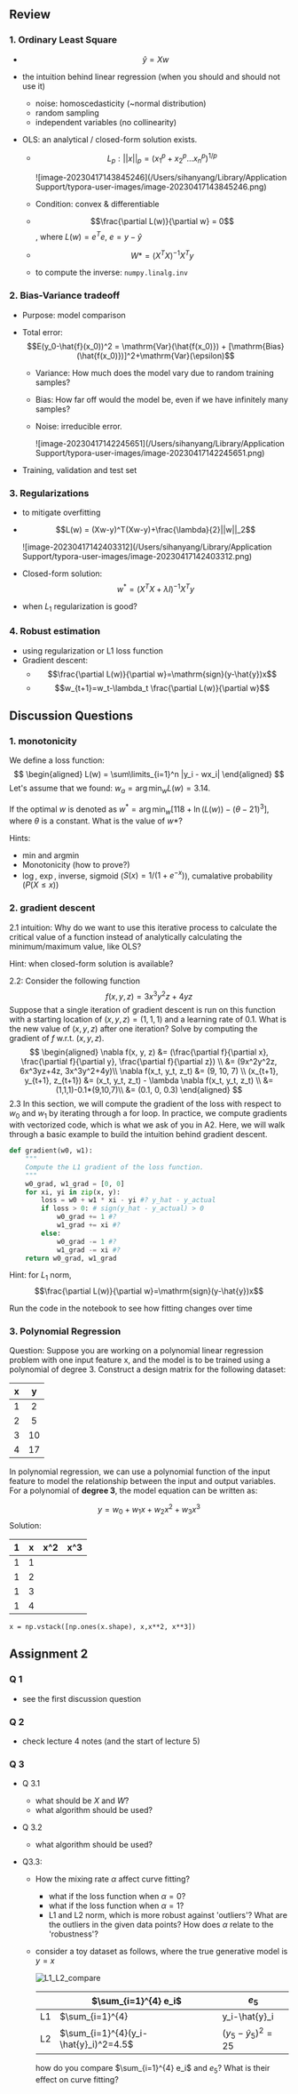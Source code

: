 ## Review

### 1. Ordinary Least Square

- $$\hat{y} = Xw$$

- the intuition behind linear regression (when you should and should not use it)
  - noise: homoscedasticity (~normal distribution)
  - random sampling
  - independent variables (no collinearity)
  
- OLS: an analytical / closed-form solution exists.
  - $$L_p: ||x||_p=(x_1^p+x_2^p...x_n^p)^{1/p}$$
  
    ![image-20230417143845246](/Users/sihanyang/Library/Application Support/typora-user-images/image-20230417143845246.png)
  
  - Condition: convex & differentiable
  
  - $$\frac{\partial L(w)}{\partial w} = 0$$, where $L(w)=e^Te$, $e = y-\hat{y}$
  
  - $$W*=(X^TX)^{-1}X^Ty$$
  
  - to compute the inverse: `numpy.linalg.inv`

### 2. Bias-Variance tradeoff

- Purpose: model comparison

- Total error: $$E(y_0-\hat{f}(x_0))^2 = \mathrm{Var}(\hat{f(x_0)}) + [\mathrm{Bias}(\hat{f(x_0)})]^2+\mathrm{Var}(\epsilon)$$
  - Variance: How much does the model vary due to random training samples?
  
  - Bias: How far off would the model be, even if we have infinitely many samples?
  
  - Noise: irreducible error.
  
    ![image-20230417142245651](/Users/sihanyang/Library/Application Support/typora-user-images/image-20230417142245651.png)
  
- Training, validation and test set

### 3. Regularizations

- to mitigate overfitting

- $$L(w) = (Xw-y)^T(Xw-y)+\frac{\lambda}{2}||w||_2$$

  ![image-20230417142403312](/Users/sihanyang/Library/Application Support/typora-user-images/image-20230417142403312.png)

- Closed-form solution: $$w^* = (X^TX+\lambda I)^{-1}X^Ty$$

- when $L_1$ regularization is good?

### 4. Robust estimation

- using regularization or L1 loss function
- Gradient descent:
  - $$\frac{\partial L(w)}{\partial w}=\mathrm{sign}(y-\hat{y})x$$ 
  - $$w_{t+1}=w_t-\lambda_t \frac{\partial L(w)}{\partial w}$$

[^1]: more intuition: https://medium.com/@mukulranjan/how-does-lasso-regression-l1-encourage-zero-coefficients-but-not-the-l2-20e4893cba5d
[^2]: LASSO & sparsity animation: https://satishkumarmoparthi.medium.com/why-l1-norm-creates-sparsity-compared-with-l2-norm-3c6fa9c607f4





## Discussion Questions

### 1. monotonicity

We define a loss function:
$$
\begin{aligned}
    L(w) = \sum\limits_{i=1}^n |y_i - wx_i|
\end{aligned}
$$
Let's assume that we found: $w_a = \arg\min_w L(w) = 3.14$.

If the optimal $w$ is denoted as $w^{*} = \arg\min_w [118 + \ln(L(w)) - (\theta - 21)^3]$, where $\theta$ is a constant. What is the value of $w*$?

Hints: 

- $\text{min}$ and $\text{argmin}$
- Monotonicity (how to prove?)
- $\log$, $\exp$, inverse, sigmoid ($S(x)=1/(1+e^{-x})$), cumalative probability ($P(X\leq x)$)

### 2. gradient descent

2.1 intuition: Why do we want to use this iterative process to calculate the critical value of a function instead of analytically calculating the minimum/maximum value, like OLS?

Hint: when closed-form solution is available?

2.2: Consider the following function 
$$
f(x, y, z) = 3x^3y^2z + 4yz
$$
Suppose that a single iteration of gradient descent is run on this function with a starting location of $(x,y,z) = (1,1,1)$ and a learning rate of 0.1. What is the new value of $(x,y,z)$ after one iteration? Solve by computing the gradient of $f$ w.r.t. $(x,y,z)$.
$$
\begin{aligned}
\nabla f(x, y, z) &= (\frac{\partial f}{\partial x}, \frac{\partial f}{\partial y}, \frac{\partial f}{\partial z}) \\
&= (9x^2y^2z, 6x^3yz+4z, 3x^3y^2+4y)\\
\nabla f(x_t, y_t, z_t) &= (9, 10, 7) \\
(x_{t+1}, y_{t+1}, z_{t+1}) &= (x_t, y_t, z_t) - \lambda \nabla f(x_t, y_t, z_t) \\
&= (1,1,1)-0.1*(9,10,7)\\
&= (0.1, 0, 0.3)
\end{aligned}
$$
2.3 In this section, we will compute the gradient of the loss with respect to $w_0$ and $w_1$ by iterating through a for loop. In practice, we compute gradients with vectorized code, which is what we ask of you in A2. Here, we will walk through a basic example to build the intuition behind gradient descent.

```python
def gradient(w0, w1):
    """
    Compute the L1 gradient of the loss function.
    """
    w0_grad, w1_grad = [0, 0]
    for xi, yi in zip(x, y):
        loss = w0 + w1 * xi - yi #? y_hat - y_actual
        if loss > 0: # sign(y_hat - y_actual) > 0
            w0_grad += 1 #?
            w1_grad += xi #?
        else:
            w0_grad -= 1 #?
            w1_grad -= xi #?
    return w0_grad, w1_grad
```

Hint: for $L_1$ norm,  $$\frac{\partial L(w)}{\partial w}=\mathrm{sign}(y-\hat{y})x$$ 

Run the code in the notebook to see how fitting changes over time

### 3. Polynomial Regression

Question: Suppose you are working on a polynomial linear regression problem with one input feature x, and the model is to be trained using a polynomial of degree 3. Construct a design matrix for the following dataset:

|  x   |  y   |
| :--: | :--: |
|  1   |  2   |
|  2   |  5   |
|  3   |  10  |
|  4   |  17  |

 In polynomial regression, we can use a polynomial function of the input feature to model the relationship between the input and output variables. For a polynomial of **degree 3**, the model equation can be written as:

$$
y = w_0 + w_1x + w_2x^2 + w_3x^3
$$
Solution: 

|  1   |  x   | x^2  | x^3  |
| :--: | :--: | :--: | :--: |
|  1   |  1   |      |      |
|  1   |  2   |      |      |
|  1   |  3   |      |      |
|  1   |  4   |      |      |

```
x = np.vstack([np.ones(x.shape), x,x**2, x**3])
```



## Assignment 2

### Q 1

- see the first discussion question

### Q 2

- check lecture 4 notes (and the start of lecture 5)

### Q 3

- Q 3.1
  - what should be $X$  and $W$?
  - what algorithm should be used?
  
- Q 3.2
  - what algorithm should be used?
  
- Q3.3:
  - How the mixing rate $\alpha$ affect curve fitting?
  
    - what if the loss function when $\alpha=0$?
    - what if the loss function when $\alpha=1$?
    - L1 and L2 norm, which is more robust against 'outliers'? What are the outliers in the given data points? How does $\alpha$ relate to the 'robustness'?
  
  - consider a toy dataset as follows, where the true generative model is $y=x$
  
    ![L1_L2_compare](/Users/sihanyang/Downloads/L1_L2_compare.png)
  
    |      | $\sum_{i=1}^{4} e_i$                  | $e_5$                  |
    | ---- | ------------------------------------- | ---------------------- |
    | L1   | $\sum_{i=1}^{4} |y_i-\hat{y}_i|=4$    | $|y_5-\hat{y}_5|=5$    |
    | L2   | $\sum_{i=1}^{4}(y_i-\hat{y}_i)^2=4.5$ | $(y_5-\hat{y}_5)^2=25$ |
  
    how do you compare $\sum_{i=1}^{4} e_i$ and $e_5$? What is their effect on curve fitting?